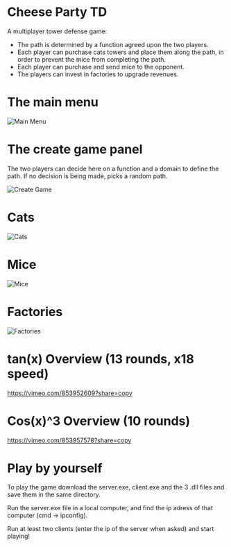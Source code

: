 # Cheese Party TD

A multiplayer tower defense game:

- The path is determined by a function agreed upon the two players.
- Each player can purchase cats towers and place them along the path, in order to prevent the mice from completing the path.
- Each player can purchase and send mice to the opponent.
- The players can invest in factories to upgrade revenues.

# The main menu
![Main Menu](https://github.com/Maor2871/CPTD/assets/25823895/3eba026f-8e15-4a29-b5f8-035006a90a89)

# The create game panel

The two players can decide here on a function and a domain to define the path.
If no decision is being made, picks a random path.

![Create Game](https://github.com/Maor2871/CPTD/assets/25823895/617738ed-e2e5-4b9c-8803-e625a1331716)

# Cats

![Cats](https://github.com/Maor2871/CPTD/assets/25823895/20494495-3dcc-4b41-adf2-a87798dadebe)

# Mice

![Mice](https://github.com/Maor2871/CPTD/assets/25823895/1d6f5ef8-95c6-44ed-91ef-4c9d75eb0f7e)

# Factories

![Factories](https://github.com/Maor2871/CPTD/assets/25823895/7467476a-e35a-4a09-a147-f043af3db95f)


# tan(x) Overview (13 rounds, x18 speed)

https://vimeo.com/853952609?share=copy

# Cos(x)^3 Overview (10 rounds)
https://vimeo.com/853957578?share=copy

# Play by yourself

To play the game download the server.exe, client.exe and the 3 .dll files and save them in the same directory.

Run the server.exe file in a local computer, and find the ip adress of that computer (cmd -> ipconfig).

Run at least two clients (enter the ip of the server when asked) and start playing!
